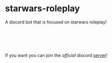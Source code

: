 # starwars-roleplay
A discord bot that is focused on starwars roleplay!
# </br>
If you want you can join the *official* discord [server](https://discord.gg/m5xNfGwN)!
